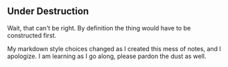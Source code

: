 ## Under Destruction
Wait, that can't be right.  By definition the thing would have to be constructed first.

My markdown style choices changed as I created this mess of notes, and I apologize.  I am learning as I go along, please pardon the dust as well.
